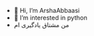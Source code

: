 - 👋 Hi, I’m ArshaAbbaasi
- 👀 I’m interested in python
- من مشتاق یادگیری ام

<!---
ArshaAbbaasi1000/ArshaAbbaasi1000 is a ✨ special ✨ repository because its `README.md` (this file) appears on your GitHub profile.
You can click the Preview link to take a look at your changes.
--->
